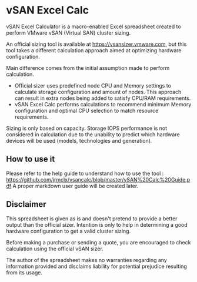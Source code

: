 # vSAN Excel Calc

vSAN Excel Calculator is a macro-enabled Excel spreadsheet created to perform VMware vSAN (Virtual SAN) cluster sizing.

An official sizing tool is available at https://vsansizer.vmware.com, but this tool takes a different calculation approach aimed at optimizing hardware configuration.

Main difference comes from the initial assumption made to perform calculation.
- Official sizer uses predefined node CPU and Memory settings to calculate storage configuration and amount of nodes. This approach can result in extra nodes being added to satisfy CPU/RAM requirements.
- vSAN Excel Calc performs calculations to recommend minimum Memory configuration and optimal CPU selection to match resource requirements.

Sizing is only based on capacity. Storage IOPS performance is not considered in calculation due to the unability to predict which hardware devices will be used (models, technologies and generation).

## How to use it
Please refer to the help guide to understand how to use the tool : https://github.com/jrmclx/vsancalc/blob/master/vSAN%20Calc%20Guide.pdf
A proper markdown user guide will be created later.

## Disclaimer
This spreadsheet is given as is and doesn't pretend to provide a better output than the official sizer.
Intention is only to help in determining a good hardware configuration to get a valid cluster sizing.

Before making a purchase or sending a quote, you are encouraged to check calculation using the official vSAN sizer.

The author of the spreadsheet makes no warranties regarding any information provided and disclaims liability for potential prejudice resulting from its usage.
